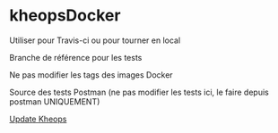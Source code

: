 # kheopsDocker

Utiliser pour Travis-ci ou pour tourner en local

Branche de référence pour les tests 

Ne pas modifier les tags des images Docker

Source des tests Postman (ne pas modifier les tests ici, le faire depuis postman UNIQUEMENT)

[Update Kheops](UPDATEKHEOPS.md)

